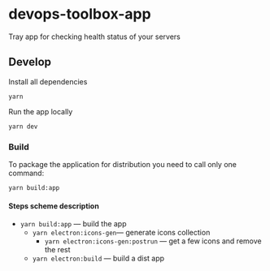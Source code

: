 # devops-toolbox-app

Tray app for checking health status of your servers

## Develop

Install all dependencies

`yarn`

Run the app locally

`yarn dev`

### Build

To package the application for distribution you need to call only one command:

`yarn build:app`

#### Steps scheme description

- `yarn build:app` — build the app 
  - `yarn electron:icons-gen`— generate icons collection 
    - `yarn electron:icons-gen:postrun` — get a few icons and remove the rest 
  - `yarn electron:build` — build a dist app 

